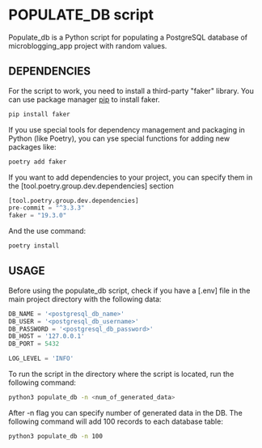 # POPULATE_DB script

Populate_db is a Python script for populating a PostgreSQL database of microblogging_app project with random values.

## DEPENDENCIES

For the script to work, you need to install a third-party "faker" library.
You can use package manager [pip](https://pip.pypa.io/en/stable/) to install faker.

```bash
pip install faker
```

If you use special tools for dependency management and packaging in Python (like Poetry), you can yse special
functions for adding new packages like:
```bash
poetry add faker
```
If you want to add dependencies to your project, you can specify them in the [tool.poetry.group.dev.dependencies] section 
```python
[tool.poetry.group.dev.dependencies]
pre-commit = "^3.3.3"
faker = "19.3.0"
```
And the use command:
```bash
poetry install
```

## USAGE

Before using the populate_db script, check if you have a [.env] file in the main project directory with the following data:

```python
DB_NAME = '<postgresql_db_name>'
DB_USER = '<postgresql_db_username>'
DB_PASSWORD = '<postgresql_db_password>'
DB_HOST = '127.0.0.1'
DB_PORT = 5432

LOG_LEVEL = 'INFO'
```

To run the script in the directory where the script is located, run the following command:

```bash
python3 populate_db -n <num_of_generated_data>
```

After -n flag you can specify number of generated data in the DB.
The following command will add 100 records to each database table:
```bash
python3 populate_db -n 100
```